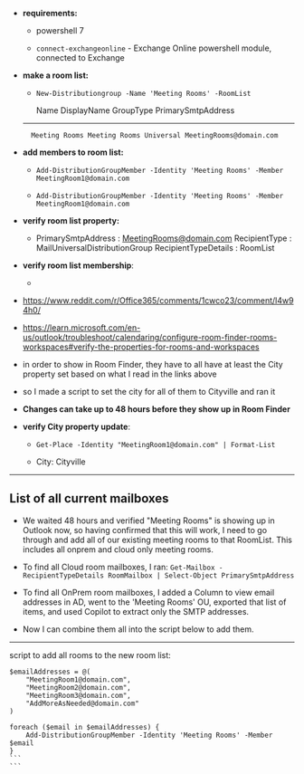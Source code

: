 * **requirements:**

	* powershell 7

	* `connect-exchangeonline` - Exchange Online powershell module, connected to Exchange

* **make a room list:**

	* `New-Distributiongroup -Name 'Meeting Rooms' -RoomList`

		Name          DisplayName   GroupType PrimarySmtpAddress
    ----          -----------   --------- ------------------
		Meeting Rooms Meeting Rooms Universal MeetingRooms@domain.com

* **add members to room list:**

	* `Add-DistributionGroupMember -Identity 'Meeting Rooms' -Member MeetingRoom1@domain.com`

	* `Add-DistributionGroupMember -Identity 'Meeting Rooms' -Member MeetingRoom1@domain.com`

* **verify room list property:**

	* PrimarySmtpAddress                                     : MeetingRooms@domain.com
		RecipientType                                          : MailUniversalDistributionGroup
		RecipientTypeDetails                                   : RoomList

* **verify room list membership**:

	* ```Get-DistributionGroupMember -Identity 'Meeting Rooms' | Select-Object Name, PrimarySmtpAddress

* https://www.reddit.com/r/Office365/comments/1cwco23/comment/l4w94h0/

* https://learn.microsoft.com/en-us/outlook/troubleshoot/calendaring/configure-room-finder-rooms-workspaces#verify-the-properties-for-rooms-and-workspaces

* in order to show in Room Finder, they have to all have at least the City property set based on what I read in the links above

* so I made a script to set the city for all of them to Cityville and ran it

* **Changes can take up to 48 hours before they show up in Room Finder**

* **verify City property update**:

	* `Get-Place -Identity "MeetingRoom1@domain.com" | Format-List`

	* City: Cityville

---

## List of all current mailboxes

* We waited 48 hours and verified "Meeting Rooms" is showing up in Outlook now, so having confirmed that this will work, I need to go through and add all of our existing meeting rooms to that RoomList. This includes all onprem and cloud only meeting rooms.

* To find all Cloud room mailboxes, I ran: `Get-Mailbox -RecipientTypeDetails RoomMailbox | Select-Object PrimarySmtpAddress`

* To find all OnPrem room mailboxes, I added a Column to view email addresses in AD, went to the 'Meeting Rooms' OU, exported that list of items, and used Copilot to extract only the SMTP addresses.

* Now I can combine them all into the script below to add them.

---

script to add all rooms to the new room list:

``````
$emailAddresses = @(
    "MeetingRoom1@domain.com",
    "MeetingRoom2@domain.com",
    "MeetingRoom3@domain.com",
    "AddMoreAsNeeded@domain.com"
)

foreach ($email in $emailAddresses) {
    Add-DistributionGroupMember -Identity 'Meeting Rooms' -Member $email
}
```
```
